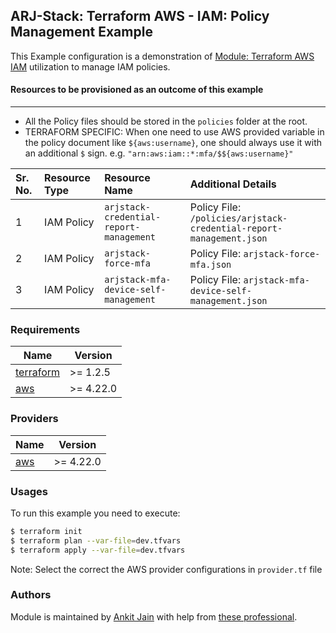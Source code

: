 ## ARJ-Stack: Terraform AWS - IAM: Policy Management Example

This Example configuration is a demonstration of [Module: Terraform AWS IAM](https://github.com/arjstack/terraform-aws-iam) utilization to manage IAM policies.

#### Resources to be provisioned as an outcome of this example
---

- All the Policy files should be stored in the `policies` folder at the root.
- TERRAFORM SPECIFIC: When one need to use AWS provided variable in the policy document like `${aws:username}`, one should always use it with an additional `$` sign. e.g. `"arn:aws:iam::*:mfa/$${aws:username}"`


| Sr. No. | Resource Type | Resource Name | Additional Details |
|:------|:------|:------|:------|
| 1 | IAM Policy | `arjstack-credential-report-management` | Policy File: `/policies/arjstack-credential-report-management.json` |
| 2 | IAM Policy | `arjstack-force-mfa` | Policy File: `arjstack-force-mfa.json` |
| 3 | IAM Policy | `arjstack-mfa-device-self-management` | Policy File: `arjstack-mfa-device-self-management.json` |

### Requirements

| Name | Version |
|------|---------|
| <a name="requirement_terraform"></a> [terraform](#requirement\_terraform) | >= 1.2.5 |
| <a name="requirement_aws"></a> [aws](#requirement\_aws) | >= 4.22.0 |

### Providers

| Name | Version |
|------|---------|
| <a name="provider_aws"></a> [aws](#provider\_aws) | >= 4.22.0 |

### Usages

To run this example you need to execute:

```bash
$ terraform init
$ terraform plan --var-file=dev.tfvars
$ terraform apply --var-file=dev.tfvars
```

Note: Select the correct the AWS provider configurations in `provider.tf` file

### Authors

Module is maintained by [Ankit Jain](https://github.com/ankit-jn) with help from [these professional](https://github.com/arjstack/terraform-aws-examples/graphs/contributors).